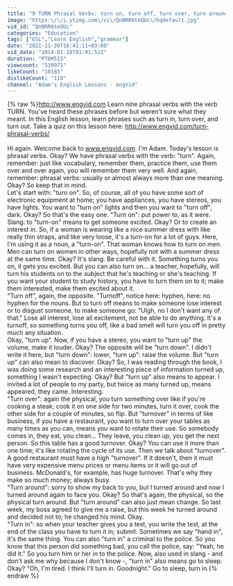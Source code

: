 ```yaml
---
title: "9 TURN Phrasal Verbs: turn on, turn off, turn over, turn around, turn out..."
image: "https:\/\/i.ytimg.com\/vi\/QnBRR6teQUc\/hqdefault.jpg"
vid_id: "QnBRR6teQUc"
categories: "Education"
tags: ["ESL","Learn English","grammar"]
date: "2021-11-26T16:41:11+03:00"
vid_date: "2014-01-18T01:01:52Z"
duration: "PT6M51S"
viewcount: "539971"
likeCount: "10183"
dislikeCount: "118"
channel: "Adam’s English Lessons · engVid"
---
```

{% raw %}<a rel="nofollow" target="blank" href="http://www.engvid.com">http://www.engvid.com</a> Learn nine phrasal verbs with the verb TURN. You've heard these phrases before but weren't sure what they meant. In this English lesson, learn phrases such as turn in, turn over, and turn out. Take a quiz on this lesson here: <a rel="nofollow" target="blank" href="http://www.engvid.com/turn-phrasal-verbs/">http://www.engvid.com/turn-phrasal-verbs/</a><br /><br />Hi again. Welcome back to www.engvid.com. I'm Adam. Today's lesson is phrasal verbs. Okay? We have phrasal verbs with the verb: &quot;turn&quot;. Again, remember: just like vocabulary, remember them, practice them, use them over and over again, you will remember them very well. And again, remember: phrasal verbs: usually or almost always more than one meaning. Okay? So keep that in mind.<br />Let's start with: &quot;turn on&quot;. So, of course, all of you have some sort of electronic equipment at home; you have appliances, you have stereos, you have lights. You want to &quot;turn on&quot; lights and then you want to &quot;turn off&quot;, dark. Okay? So that's the easy one. &quot;Turn on&quot;: put power to, as it were. Slang: to &quot;turn-on&quot; means to get someone excited. Okay? Or to create an interest in. So, if a woman is wearing like a nice summer dress with like really thin straps, and like very loose, it's a turn-on for a lot of guys. Here, I'm using it as a noun, a &quot;turn-on&quot;. That woman knows how to turn on men. Men can turn on women in other ways, hopefully not with a summer dress at the same time. Okay? It's slang. Be careful with it. Something turns you on, it gets you excited. But you can also turn on... a teacher, hopefully, will turn his students on to the subject that he's teaching or she's teaching. If you want your student to study history, you have to turn them on to it; make them interested, make them excited about it. <br />&quot;Turn off&quot;, again, the opposite. &quot;Turnoff&quot;, notice here: hyphen, here: no hyphen for the nouns. But to turn off means to make someone lose interest or to disgust someone, to make someone go: &quot;Ulgh, no I don't want any of that.&quot; Lose all interest, lose all excitement, not be able to do anything. It's a turnoff, so something turns you off, like a bad smell will turn you off in pretty much any situation. <br />Okay, &quot;turn up&quot;. Now, if you have a stereo, you want to &quot;turn up&quot; the volume, make it louder. Okay? The opposite will be &quot;turn down&quot;. I didn't write it here, but &quot;turn down&quot;: lower, &quot;turn up&quot;: raise the volume. But &quot;turn up&quot; can also mean to discover. Okay? So, I was reading through the book, I was doing some research and an interesting piece of information turned up, something I wasn't expecting. Okay? But &quot;turn up&quot; also means to appear. I invited a lot of people to my party, but twice as many turned up, means appeared, they came. Interesting. <br />&quot;Turn over&quot;: again the physical, you turn something over like if you're cooking a steak; cook it on one side for two minutes, turn it over, cook the other side for a couple of minutes, so flip. But &quot;turnover&quot; in terms of like business, if you have a restaurant, you want to turn over your tables as many times as you can, means you want to rotate their use. So somebody comes in, they eat, you clean... They leave, you clean up, you get the next person. So this table has a good turnover. Okay? You can use it more than one time; it's like rotating the cycle of its use. Then we talk about &quot;turnover&quot;. A good restaurant must have a high &quot;turnover&quot;. If it doesn't, then it must have very expensive menu prices or menu items or it will go out of business. McDonald's, for example, has huge turnover. That's why they make so much money; always busy. <br />&quot;Turn around&quot;: sorry to show my back to you, but I turned around and now I turned around again to face you. Okay? So that's again, the physical, so the physical turn around. But &quot;turn around&quot; can also just mean change. So last week, my boss agreed to give me a raise, but this week he turned around and decided not to; he changed his mind. Okay.<br />&quot;Turn in&quot;: so when your teacher gives you a test, you write the test, at the end of the class you have to turn it in; submit. Sometimes we say &quot;hand in&quot;, it's the same thing. You can also &quot;turn in&quot; a criminal to the police. So you know that this person did something bad, you call the police, say: &quot;Yeah, he did it.&quot; So you turn him or her in to the police. Now, also used in slang - and don't ask me why because I don't know -, &quot;turn in&quot; also means go to sleep. Okay? &quot;Oh, I'm tired. I think I'll turn in. Goodnight.&quot; Go to sleep, turn in.{% endraw %}
